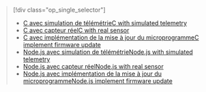 > [!div class="op_single_selector"]
> * [<span data-ttu-id="ae58d-101">C avec simulation de télémétrie</span><span class="sxs-lookup"><span data-stu-id="ae58d-101">C with simulated telemetry</span></span>](../articles/iot-suite/iot-suite-raspberry-pi-kit-c-get-started-simulator.md)
> * [<span data-ttu-id="ae58d-102">C avec capteur réel</span><span class="sxs-lookup"><span data-stu-id="ae58d-102">C with real sensor</span></span>](../articles/iot-suite/iot-suite-raspberry-pi-kit-c-get-started-basic.md)
> * [<span data-ttu-id="ae58d-103">C avec implémentation de la mise à jour du microprogramme</span><span class="sxs-lookup"><span data-stu-id="ae58d-103">C implement firmware update</span></span>](../articles/iot-suite/iot-suite-raspberry-pi-kit-c-get-started-advanced.md)
> * [<span data-ttu-id="ae58d-104">Node.js avec simulation de télémétrie</span><span class="sxs-lookup"><span data-stu-id="ae58d-104">Node.js with simulated telemetry</span></span>](../articles/iot-suite/iot-suite-raspberry-pi-kit-node-get-started-simulator.md)
> * [<span data-ttu-id="ae58d-105">Node.js avec capteur réel</span><span class="sxs-lookup"><span data-stu-id="ae58d-105">Node.js with real sensor</span></span>](../articles/iot-suite/iot-suite-raspberry-pi-kit-node-get-started-basic.md)
> * [<span data-ttu-id="ae58d-106">Node.js avec implémentation de la mise à jour du microprogramme</span><span class="sxs-lookup"><span data-stu-id="ae58d-106">Node.js implement firmware update</span></span>](../articles/iot-suite/iot-suite-raspberry-pi-kit-node-get-started-advanced.md)
